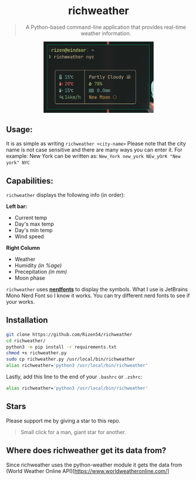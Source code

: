 <div align="center">
<h1>richweather</h1>

> A Python-based command-line application that provides real-time weather information.
<img src="Images/sample.png" alt="Sample Image" width="300">
</div>

## Usage:
It is as simple as writing `richweather <city-name>`
Please note that the city name is not case sensitive and there are many ways you can enter it.
For example: New York can be written as: `New_York new_york NEw_yOrK "New york" NYC`

## Capabilities:
`richweather` displays the following info (in order):

**Left bar:**
- Current temp
- Day's max temp
- Day's min temp
- Wind speed

**Right Column**
- Weather
- Humidity *(in %age)*
- Precepitation *(in mm)*
- Moon phase

`richweather` uses [**nerdfonts**](https://www.nerdfonts.com/) to display the symbols. What I use is JetBrains Mono Nerd Font so I know it works. You can try different nerd fonts to see if your works.

## Installation
```bash
git clone https://github.com/Rizen54/richweather
cd richweather/
python3 -m pip install -r requirements.txt
chmod +x richweather.py
sudo cp richweather.py /usr/local/bin/richweather
alias richweather='python3 /usr/local/bin/richweather'
```

Lastly, add this line to the end of your `.bashrc` or `.zshrc`:

```bash
alias richweather='python3 /usr/local/bin/richweather'
```

## Stars
Please support me by giving a star to this repo.
> Small click for a man, giant star for another.

## Where does richweather get its data from?
Since richweather uses the python-weather module it gets the data from (World Weather Online API)[https://www.worldweatheronline.com/]
